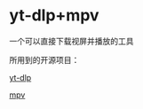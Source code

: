 # yt-dlp+mpv
一个可以直接下载视屏并播放的工具

所用到的开源项目：

[yt-dlp](https://github.com/yt-dlp/yt-dlp)

[mpv](https://github.com/mpv-player/mpv)
